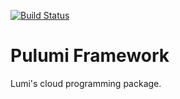 [![Build Status](https://travis-ci.com/pulumi/pulumi-framework.svg?token=eHg7Zp5zdDDJfTjY8ejq&branch=master)](https://travis-ci.com/pulumi/pulumi-framework)

# Pulumi Framework

Lumi's cloud programming package.

